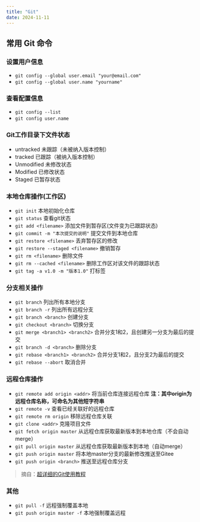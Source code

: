 ```yaml
---
title: "Git"
date: 2024-11-11
---
```


## 常用 Git 命令

### 设置用户信息

+ `git config --global user.email "your@email.com"`
+ `git config --global user.name "yourname"`

### 查看配置信息

+ `git config --list`
+ `git config user.name`

### Git工作目录下文件状态

+ untracked 未跟踪（未被纳入版本控制）
+ tracked 已跟踪（被纳入版本控制）
+ Unmodified 未修改状态
+ Modified 已修改状态
+ Staged 已暂存状态

### 本地仓库操作(工作区)

+ `git init`    本地初始化仓库
+ `git status`  查看git状态
+ `git add <filename>`     添加文件到暂存区(文件变为已跟踪状态)
+ `git commit -m "本次提交的说明"`     提交文件到本地仓库
+ `git restore <filename>`     丢弃暂存区的修改
+ `git restore --staged <filename>`    撤销暂存
+ `git rm <filename>`    删除文件
+ `git rm --cached <filename>`  删除工作区对该文件的跟踪状态
+ `git tag -a v1.0 -m "版本1.0"`  打标签

### 分支相关操作

+ `git branch`  列出所有本地分支
+ `git branch -r` 列出所有远程分支
+ `git branch <branch>` 创建分支
+ `git checkout <branch>` 切换分支
+ `git merge <branch1> <branch2>` 合并分支1和2，且创建另一分支为最后的提交
+ `git branch -d <branch>`  删除分支
+ `git rebase <branch1> <branch2>` 合并分支1和2，且分支2为最后的提交
+ `git rebase --abort`  取消合并

### 远程仓库操作

+ `git remote add origin <addr>` 将当前仓库连接远程仓库 **注：其中origin为远程仓库名称，可命名为其他短字符串**
+ `git remote -v`  查看已经关联好的远程仓库
+ `git remote rm origin`    移除远程仓库关联
+ `git clone <addr>`     克隆项目文件
+ `git fetch origin master`   从远程仓库获取最新版本到本地仓库（不会自动merge）
+ `git pull origin master`    从远程仓库获取最新版本到本地（自动merge）
+ `git push origin master`   将本地master分支的最新修改推送至Gitee
+ `git push origin <branch>` 推送至远程仓库分支

> 摘自：[超详细的Git使用教程](https://blog.csdn.net/qq_37883866/article/details/105349257)

### 其他

+ `git pull -f`  远程强制覆盖本地
+ `git push origin master -f`  本地强制覆盖远程
